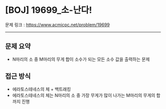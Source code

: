 # [BOJ] 19699_소-난다!

문제 링크 : https://www.acmicpc.net/problem/19699

-------------------
## 문제 요약
  - N마리의 소 중 M마리의 무게 합이 소수가 되는 모든 소수 값을 출력하는 문제

## 접근 방식
  - 에라토스테네스의 체 + 백트래킹
  - 에라토스테네스의 체는 N마리의 소 중 가장 무게가 많이 나가는 M마리의 무게의 합까지 진행
